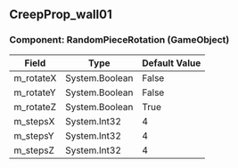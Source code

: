 ## CreepProp_wall01

### Component: RandomPieceRotation (GameObject)

|Field|Type|Default Value|
|-----|----|-------------|
|m_rotateX|System.Boolean|False|
|m_rotateY|System.Boolean|False|
|m_rotateZ|System.Boolean|True|
|m_stepsX|System.Int32|4|
|m_stepsY|System.Int32|4|
|m_stepsZ|System.Int32|4|

